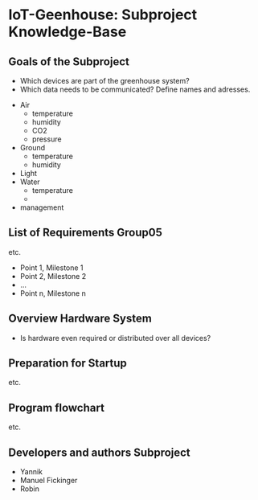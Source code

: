 # IoT-Geenhouse: Subproject Knowledge-Base

## Goals of the Subproject
* Which devices are part of the greenhouse system?
* Which data needs to be communicated?
Define names and adresses.
 + Air
    + temperature
    + humidity
    + CO2
    + pressure
 + Ground
    + temperature
    + humidity
 + Light
 + Water
    + temperature
    + 
 + management

## List of Requirements Group05
etc.
 * Point 1, Milestone 1
 * Point 2, Milestone 2
 * ...
 * Point n, Milestone n
 
## Overview Hardware System
+ Is hardware even required or distributed over all devices?
## Preparation for Startup
etc.
## Program flowchart
etc.
##  Developers and authors Subproject
 * Yannik
 * Manuel Fickinger
 * Robin